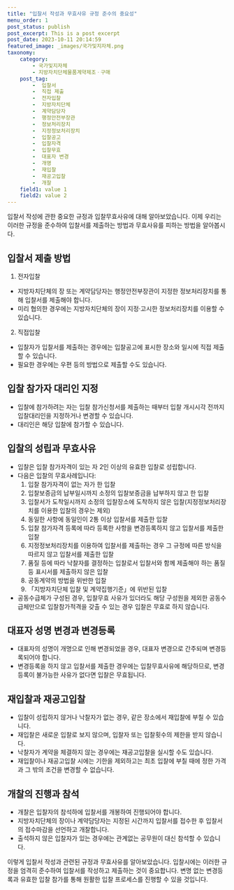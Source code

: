 ```yaml
---
title: "입찰서 작성과 무효사유 규정 준수의 중요성"
menu_order: 1
post_status: publish
post_excerpt: This is a post excerpt
post_date: 2023-10-11 20:14:59
featured_image: _images/국가및지자체.png
taxonomy:
    category:
        - 국가및지자체
        - 지방자치단체물품계약제조ㆍ구매
    post_tag:
        -  입찰서
        -  직접 제출
        -  전자입찰
        -  지방자치단체
        -  계약담당자
        -  행정안전부장관
        -  정보처리장치
        -  지정정보처리장치
        -  입찰공고
        -  입찰자격
        -  입찰무효
        -  대표자 변경
        -  개명
        -  재입찰
        -  재공고입찰
        -  개찰
    field1: value 1
    field2: value 2
---
```



입찰서 작성에 관한 중요한 규정과 입찰무효사유에 대해 알아보았습니다. 이제 우리는 이러한 규정을 준수하여 입찰서를 제출하는 방법과 무효사유를 피하는 방법을 알아봅시다.

## 입찰서 제출 방법

1. 전자입찰
- 지방자치단체의 장 또는 계약담당자는 행정안전부장관이 지정한 정보처리장치를 통해 입찰서를 제출해야 합니다.
- 미리 협의한 경우에는 지방자치단체의 장이 지정·고시한 정보처리장치를 이용할 수 있습니다.

2. 직접입찰
- 입찰자가 입찰서를 제출하는 경우에는 입찰공고에 표시한 장소와 일시에 직접 제출할 수 있습니다.
- 필요한 경우에는 우편 등의 방법으로 제출할 수도 있습니다.

## 입찰 참가자 대리인 지정

- 입찰에 참가하려는 자는 입찰 참가신청서를 제출하는 때부터 입찰 개시시각 전까지 입찰대리인을 지정하거나 변경할 수 있습니다.
- 대리인은 해당 입찰에 참가할 수 있습니다.

## 입찰의 성립과 무효사유

- 입찰은 입찰 참가자격이 있는 자 2인 이상의 유효한 입찰로 성립합니다.
- 다음은 입찰의 무효사례입니다:
  1. 입찰 참가자격이 없는 자가 한 입찰
  2. 입찰보증금의 납부일시까지 소정의 입찰보증금을 납부하지 않고 한 입찰
  3. 입찰서가 도착일시까지 소정의 입찰장소에 도착하지 않은 입찰(지정정보처리장치를 이용한 입찰의 경우는 제외)
  4. 동일한 사항에 동일인이 2통 이상 입찰서를 제출한 입찰
  5. 입찰 참가자격 등록에 따라 등록한 사항을 변경등록하지 않고 입찰서를 제출한 입찰
  6. 지정정보처리장치를 이용하여 입찰서를 제출하는 경우 그 규정에 따른 방식을 따르지 않고 입찰서를 제출한 입찰
  7. 품질 등에 따라 낙찰자를 결정하는 입찰로서 입찰서와 함께 제출해야 하는 품질등 표시서를 제출하지 않은 입찰
  8. 공동계약의 방법을 위반한 입찰
  9. 「지방자치단체 입찰 및 계약집행기준」에 위반된 입찰
- 공동수급체가 구성된 경우, 입찰무효 사유가 있더라도 해당 구성원을 제외한 공동수급체만으로 입찰참가적격을 갖출 수 있는 경우 입찰은 무효로 하지 않습니다.

## 대표자 성명 변경과 변경등록

- 대표자의 성명이 개명으로 인해 변경되었을 경우, 대표자 변경으로 간주되며 변경등록되어야 합니다.
- 변경등록을 하지 않고 입찰서를 제출한 경우에는 입찰무효사유에 해당하므로, 변경등록이 불가능한 사유가 없다면 입찰은 무효됩니다.

## 재입찰과 재공고입찰

- 입찰이 성립하지 않거나 낙찰자가 없는 경우, 같은 장소에서 재입찰에 부칠 수 있습니다.
- 재입찰은 새로운 입찰로 보지 않으며, 입찰자 또는 입찰횟수의 제한을 받지 않습니다.
- 낙찰자가 계약을 체결하지 않는 경우에는 재공고입찰을 실시할 수도 있습니다.
- 재입찰이나 재공고입찰 시에는 기한을 제외하고는 최초 입찰에 부칠 때에 정한 가격과 그 밖의 조건을 변경할 수 없습니다.

## 개찰의 진행과 참석

- 개찰은 입찰자의 참석하에 입찰서를 개봉하여 진행되어야 합니다.
- 지방자치단체의 장이나 계약담당자는 지정된 시간까지 입찰서를 접수한 후 입찰서의 접수마감을 선언하고 개찰합니다.
- 출석하지 않은 입찰자가 있는 경우에는 관계없는 공무원이 대신 참석할 수 있습니다.

이렇게 입찰서 작성과 관련된 규정과 무효사유를 알아보았습니다. 입찰시에는 이러한 규정을 엄격히 준수하여 입찰서를 작성하고 제출하는 것이 중요합니다. 변명 없는 변경등록과 유효한 입찰 참가를 통해 원활한 입찰 프로세스를 진행할 수 있을 것입니다.
